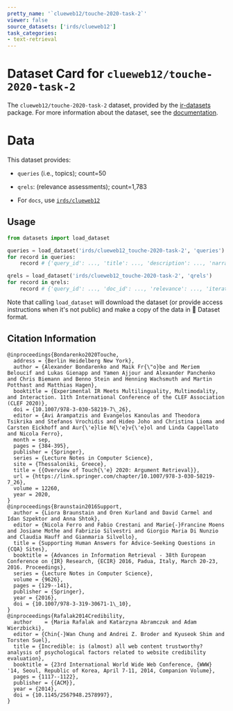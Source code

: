 ```yaml
---
pretty_name: '`clueweb12/touche-2020-task-2`'
viewer: false
source_datasets: ['irds/clueweb12']
task_categories:
- text-retrieval
---
```


# Dataset Card for `clueweb12/touche-2020-task-2`

The `clueweb12/touche-2020-task-2` dataset, provided by the [ir-datasets](https://ir-datasets.com/) package.
For more information about the dataset, see the [documentation](https://ir-datasets.com/clueweb12#clueweb12/touche-2020-task-2).

# Data

This dataset provides:
 - `queries` (i.e., topics); count=50
 - `qrels`: (relevance assessments); count=1,783

 - For `docs`, use [`irds/clueweb12`](https://huggingface.co/datasets/irds/clueweb12)

## Usage

```python
from datasets import load_dataset

queries = load_dataset('irds/clueweb12_touche-2020-task-2', 'queries')
for record in queries:
    record # {'query_id': ..., 'title': ..., 'description': ..., 'narrative': ...}

qrels = load_dataset('irds/clueweb12_touche-2020-task-2', 'qrels')
for record in qrels:
    record # {'query_id': ..., 'doc_id': ..., 'relevance': ..., 'iteration': ...}

```

Note that calling `load_dataset` will download the dataset (or provide access instructions when it's not public) and make a copy of the
data in 🤗 Dataset format.

## Citation Information

```
@inproceedings{Bondarenko2020Touche,
  address = {Berlin Heidelberg New York},
  author = {Alexander Bondarenko and Maik Fr{\"o}be and Meriem Beloucif and Lukas Gienapp and Yamen Ajjour and Alexander Panchenko and Chris Biemann and Benno Stein and Henning Wachsmuth and Martin Potthast and Matthias Hagen},
  booktitle = {Experimental IR Meets Multilinguality, Multimodality, and Interaction. 11th International Conference of the CLEF Association (CLEF 2020)},
  doi = {10.1007/978-3-030-58219-7\_26},
  editor = {Avi Arampatzis and Evangelos Kanoulas and Theodora Tsikrika and Stefanos Vrochidis and Hideo Joho and Christina Lioma and Carsten Eickhoff and Aur{\'e}lie N{\'e}v{\'e}ol and Linda Cappellato and Nicola Ferro},
  month = sep,
  pages = {384-395},
  publisher = {Springer},
  series = {Lecture Notes in Computer Science},
  site = {Thessaloniki, Greece},
  title = {{Overview of Touch{\'e} 2020: Argument Retrieval}},
  url = {https://link.springer.com/chapter/10.1007/978-3-030-58219-7_26},
  volume = 12260,
  year = 2020,
}
@inproceedings{Braunstain2016Support,
  author = {Liora Braunstain and Oren Kurland and David Carmel and Idan Szpektor and Anna Shtok},
  editor = {Nicola Ferro and Fabio Crestani and Marie{-}Francine Moens and Josiane Mothe and Fabrizio Silvestri and Giorgio Maria Di Nunzio and Claudia Hauff and Gianmaria Silvello},
  title = {Supporting Human Answers for Advice-Seeking Questions in {CQA} Sites},
  booktitle = {Advances in Information Retrieval - 38th European Conference on {IR} Research, {ECIR} 2016, Padua, Italy, March 20-23, 2016. Proceedings},
  series = {Lecture Notes in Computer Science},
  volume = {9626},
  pages = {129--141},
  publisher = {Springer},
  year = {2016},
  doi = {10.1007/978-3-319-30671-1\_10},
}
@inproceedings{Rafalak2014Credibility,
  author    = {Maria Rafalak and Katarzyna Abramczuk and Adam Wierzbicki},
  editor = {Chin{-}Wan Chung and Andrei Z. Broder and Kyuseok Shim and Torsten Suel},
  title = {Incredible: is (almost) all web content trustworthy? analysis of psychological factors related to website credibility evaluation},
  booktitle = {23rd International World Wide Web Conference, {WWW} '14, Seoul, Republic of Korea, April 7-11, 2014, Companion Volume},
  pages = {1117--1122},
  publisher = {{ACM}},
  year = {2014},
  doi = {10.1145/2567948.2578997},
}
```
